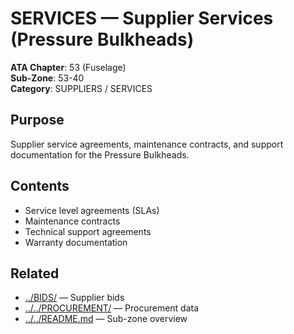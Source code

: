 # SERVICES — Supplier Services (Pressure Bulkheads)

**ATA Chapter**: 53 (Fuselage)  
**Sub-Zone**: 53-40  
**Category**: SUPPLIERS / SERVICES

## Purpose

Supplier service agreements, maintenance contracts, and support documentation for the Pressure Bulkheads.

## Contents

- Service level agreements (SLAs)
- Maintenance contracts
- Technical support agreements
- Warranty documentation

## Related

- [../BIDS/](../BIDS/) — Supplier bids
- [../../PROCUREMENT/](../../PROCUREMENT/) — Procurement data
- [../../README.md](../../README.md) — Sub-zone overview
